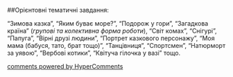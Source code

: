 <div id="hypercomments_widget" class="js-hypercomments-widget invisible"></div>

##Орієнтовні тематичні завдання:

“Зимова казка”, “Яким буває море?”, “Подорож у гори”, “Загадкова країна” (*групові та колективна форма роботи*), “Світ комах”, “Снігурі”, “Папуга”, “Вірні друзі людини”, “Портрет казкового персонажу”, “Моя мама (бабуся, тато, брат тощо)”, “Танцівниця”, “Cпортсмен”, “Натюрморт за уявою”, “Вербові котики”, “Квітуча гілочка у вазі” тощо.

<div class="js-hypercomments-container">
    <a href="http://hypercomments.com" class="hc-link" title="comments widget">comments powered by HyperComments</a>
</div>